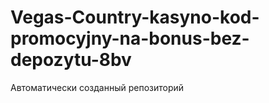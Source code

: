 # Vegas-Country-kasyno-kod-promocyjny-na-bonus-bez-depozytu-8bv
Автоматически созданный репозиторий
